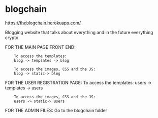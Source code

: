 # blogchain
https://theblogchain.herokuapp.com/

Blogging website that talks about everything and in the future everything crypto.

FOR THE MAIN PAGE FRONT END:

        To access the templates:
        blog -> templates -> blog 

        To access the images, CSS and the JS:
        blog -> static-> blog 
        
FOR THE USER REGISTRATION PAGE:
        To access the templates:
        users -> templates -> users 

        To access the images, CSS and the JS:
        users -> static-> users
        
FOR THE ADMIN FILES:
        Go to the blogchain folder

        
